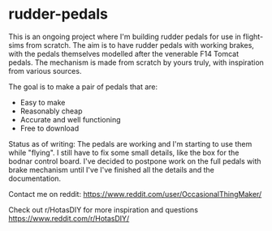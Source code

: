 # rudder-pedals

This is an ongoing project where I'm building rudder pedals for use in flight-sims from scratch.
The aim is to have rudder pedals with working brakes, with the pedals themselves modelled after the venerable F14 Tomcat pedals.
The mechanism is made from scratch by yours truly, with inspiration from various sources.

The goal is to make a pair of pedals that are:
* Easy to make
* Reasonably cheap
* Accurate and well functioning
* Free to download

Status as of writing:
The pedals are working and I'm starting to use them while "flying". 
I still have to fix some small details, like the box for the bodnar control board.
I've decided to postpone work on the full pedals with brake mechanism until I've I've finished all the details and the documentation.

Contact me on reddit:
https://www.reddit.com/user/OccasionalThingMaker/

Check out r/HotasDIY for more inspiration and questions
https://www.reddit.com/r/HotasDIY/
